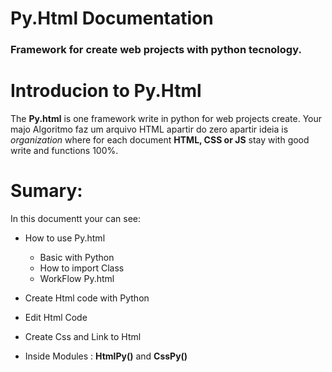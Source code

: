 # Py.Html Documentation 
### Framework for create web projects with python tecnology.

# Introducion to Py.Html
The **Py.html** is one framework write in python for web projects create. Your majo
Algoritmo faz um arquivo HTML apartir do zero apartir ideia is *organization* where for each document **HTML, CSS or JS**  stay with good write and functions 100%.  

# Sumary: 
In this documentt your can see: 
-  How to use Py.html 
     +  Basic with Python 
     + How to import Class 
     + WorkFlow Py.html
     
- Create Html code with Python
- Edit Html Code 
- Create Css and Link to Html
- Inside Modules : **HtmlPy()** and  **CssPy()**


<!--stackedit_data:
eyJoaXN0b3J5IjpbMTU3OTg4MTYxMiwxMDU0MzczNjY2LC0xND
E1Njc5NTMzLC0xOTQxMjk3MDk3LC03MTE1ODU2MzldfQ==
-->